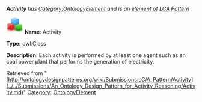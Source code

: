 ___Activity__ has [Category:OntologyElement](../../Category/OntologyElement.md "Category:OntologyElement") and is an [element of](../../Property/ElementOf.md "Property:ElementOf") [LCA Pattern](../../Submissions/LCA_Pattern.md "Submissions:LCA Pattern")_


  




[![Class](../../images/thumb/2/27/Class.gif/45px-Class.gif)](../../Image/Class.gif.md "Class")
__Name__: Activity 


__Type:__ owl:Class 


__Description__: Each activity is performed by at least one agent such as an coal power plant that performs the generation of electricity. 





Retrieved from "[http://ontologydesignpatterns.org/wiki/Submissions:LCA\_Pattern/Activity](../../Submissions/An_Ontology_Design_Pattern_for_Activity_Reasoning/Activity.md)"
 [Category](http://ontologydesignpatterns.org/wiki/Special:Categories "Special:Categories"): [OntologyElement](../../Category/OntologyElement.md "Category:OntologyElement")